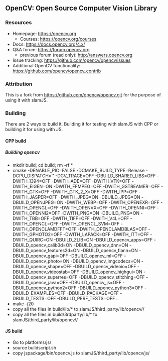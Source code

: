 ## OpenCV: Open Source Computer Vision Library

### Resources

* Homepage: <https://opencv.org>
  * Courses: <https://opencv.org/courses>
* Docs: <https://docs.opencv.org/4.x/>
* Q&A forum: <https://forum.opencv.org>
  * previous forum (read only): <http://answers.opencv.org>
* Issue tracking: <https://github.com/opencv/opencv/issues>
* Additional OpenCV functionality: <https://github.com/opencv/opencv_contrib> 


### Attribution
This is a fork from https://github.com/opencv/opencv.git for the purpose of using it with slamJS.

### Building
There are 2 ways to build it. Building it for testing with slamJS with CPP or building it for using with JS.

#### CPP build
##### Building opencv
* mkdir build; cd build; rm -rf *
* cmake -DENABLE_PIC=FALSE -DCMAKE_BUILD_TYPE=Release -DCPU_DISPATCH='' -DCV_TRACE=OFF -DBUILD_SHARED_LIBS=OFF -DWITH_1394=OFF -DWITH_ADE=OFF -DWITH_VTK=OFF -DWITH_EIGEN=ON -DWITH_FFMPEG=OFF -DWITH_GSTREAMER=OFF -DWITH_GTK=OFF -DWITH_GTK_2_X=OFF -DWITH_IPP=OFF -DWITH_JASPER=OFF -DWITH_JPEG=ON -DBUILD_JPEG=ON -DBUILD_OPENJPEG=ON -DWITH_WEBP=OFF -DWITH_OPENEXR=OFF -DWITH_OPENGL=OFF -DWITH_OPENVX=OFF -DWITH_OPENNI=OFF -DWITH_OPENNI2=OFF -DWITH_PNG=ON -DBUILD_PNG=ON -DWITH_TBB=OFF -DWITH_TIFF=OFF -DWITH_V4L=OFF -DWITH_OPENCL=OFF -DWITH_OPENCL_SVM=OFF -DWITH_OPENCLAMDFFT=OFF -DWITH_OPENCLAMDBLAS=OFF -DWITH_GPHOTO2=OFF -DWITH_LAPACK=OFF -DWITH_ITT=OFF -DWITH_QUIRC=ON -DBUILD_ZLIB=ON -DBUILD_opencv_apps=OFF -DBUILD_opencv_calib3d=ON -DBUILD_opencv_dnn=ON -DBUILD_opencv_features2d=ON -DBUILD_opencv_flann=ON -DBUILD_opencv_gapi=OFF -DBUILD_opencv_ml=OFF -DBUILD_opencv_photo=ON -DBUILD_opencv_imgcodecs=ON -DBUILD_opencv_shape=OFF -DBUILD_opencv_videoio=OFF -DBUILD_opencv_videostab=OFF -DBUILD_opencv_highgui=ON -DBUILD_opencv_superres=OFF -DBUILD_opencv_stitching=OFF -DBUILD_opencv_java=OFF -DBUILD_opencv_js=OFF -DBUILD_opencv_python2=OFF -DBUILD_opencv_python3=OFF -DBUILD_EXAMPLES=OFF -DBUILD_PACKAGE=OFF -DBUILD_TESTS=OFF -DBUILD_PERF_TESTS=OFF ..
* make -j20
* copy all the files in build/lib/* to slamJS/third_party/lib/opencv/<arch>/
* copy all the files in build/3rdparty/lib/* to slamJS/third_party/lib/opencv/<arch>/


#### JS build
* Go to platforms/js/
* source buildscript.sh
* copy jspackage/bin/opencv.js to slamJS/third_party/lib/opencv/js/
